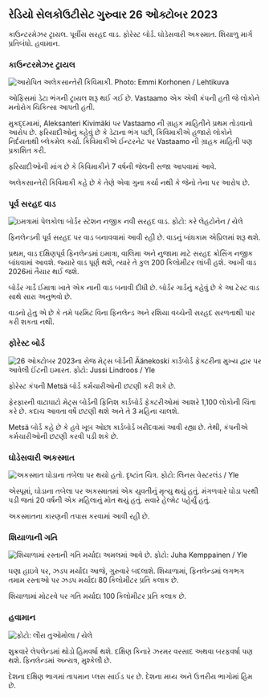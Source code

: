 ## રેડિયો સેલકોઉટીસેટ ગુરુવાર 26 ઓક્ટોબર 2023

કાઉન્ટરમેઝર ટ્રાયલ. પૂર્વીય સરહદ વાડ. ફોરેસ્ટ બોર્ડ. ઘોડેસવારી અકસ્માત. શિયાળુ માર્ગ પ્રતિબંધો. હવામાન.

### કાઉન્ટરમેઝર ટ્રાયલ

![આરોપિત અલેકસાન્તેરી કિવિમાકી. Photo: Emmi Korhonen / Lehtikuva](https://images.cdn.yle.fi/image/upload/c_crop,h_2875,w_5112,x_0,y_568/ar_1.7777777777777777,c_fill,g_faces,h_675,w_1200/dpr_1.0/q_auto:eco/f_auto/fl_lossy/v1698305049/39-1191484653a13e7df175)

ઓફિસમાં ડેટા ભંગની ટ્રાયલ શરૂ થઈ ગઈ છે. Vastaamo એક એવી કંપની હતી જે લોકોને મનોરોગ ચિકિત્સા આપતી હતી.

મુકદ્દમામાં, Aleksanteri Kivimäki પર Vastaamo ની ગ્રાહક માહિતીને પ્રથમ તોડવાનો આરોપ છે. ફરિયાદીઓનું કહેવું છે કે ડેટાના ભંગ પછી, કિવિમાકીએ હજારો લોકોને નિર્દયતાથી બ્લેકમેલ કર્યા. કિવિમાકીએ ઈન્ટરનેટ પર Vastaamo ની ગ્રાહક માહિતી પણ પ્રકાશિત કરી.

ફરિયાદીઓની માંગ છે કે કિવિમાકીને 7 વર્ષની જેલની સજા આપવામાં આવે.

અલેકસાન્તેરી કિવિમાકી કહે છે કે તેણે એવા ગુના કર્યા નથી કે જેનો તેના પર આરોપ છે.

### પૂર્વ સરહદ વાડ

![ઇમત્રામાં પેલકોલા બોર્ડર સ્ટેશન નજીક નવી સરહદ વાડ. ફોટો: કરે લેહટોનેન / યેલે](https://images.cdn.yle.fi/image/upload/c_crop,h_2243,w_3993,x_0,y_0/ar_1.777777777777777,c_fill,g_faces,h_675,h/1201,c_fillq_auto:eco/f_auto/fl_lossy/v1698323397/39-1191724653a55b2a04b0)

ફિનલેન્ડની પૂર્વ સરહદ પર વાડ બનાવવામાં આવી રહી છે. વાડનું બાંધકામ એપ્રિલમાં શરૂ થશે.

પ્રથમ, વાડ દક્ષિણપૂર્વ ફિનલેન્ડમાં ઇમાત્રા, વાલિમા અને નુજામા માટે સરહદ ક્રોસિંગ નજીક બાંધવામાં આવશે. જ્યારે વાડ પૂર્ણ થશે, ત્યારે તે કુલ 200 કિલોમીટર લાંબી હશે. આખી વાડ 2026માં તૈયાર થઈ જશે.

બોર્ડર ગાર્ડે ઈમાત્રા ખાતે એક નાની વાડ બનાવી દીધી છે. બોર્ડર ગાર્ડનું કહેવું છે કે આ ટેસ્ટ વાડ સાથે સારા અનુભવો છે.

વાડનો હેતુ એ છે કે તમે પરમિટ વિના ફિનલેન્ડ અને રશિયા વચ્ચેની સરહદ સરળતાથી પાર કરી શકતા નથી.

### ફોરેસ્ટ બોર્ડ

![26 ઓક્ટોબર 2023ના રોજ મેટ્સ બોર્ડની Äänekoski કાર્ડબોર્ડ ફેક્ટરીના મુખ્ય દ્વાર પર આવેલી ઈંટની ઇમારત. ફોટો: Jussi Lindroos / Yle](https://images.cdn.yle.fi/image/upload/c_crop,h_2267,w_4031,x_0,y_0/ar_1.777777777777777,c_fill,g_faces,h_675,h/1201,c_fillq_auto:eco/f_auto/fl_lossy/v1698319726/39-1191672653a4ca1724ad)

ફોરેસ્ટ કંપની Metsä બોર્ડ કર્મચારીઓની છટણી કરી શકે છે.

ફેરફારની વાટાઘાટો મેટ્સ બોર્ડની ફિનિશ કાર્ડબોર્ડ ફેક્ટરીઓમાં આશરે 1,100 લોકોની ચિંતા કરે છે. કદાચ આવતા વર્ષે છટણી થશે અને તે 3 મહિના ચાલશે.

Metsä બોર્ડ કહે છે કે હવે ખૂબ ઓછા કાર્ડબોર્ડ ખરીદવામાં આવી રહ્યા છે. તેથી, કંપનીએ કર્મચારીઓની છટણી કરવી પડી શકે છે.

### ઘોડેસવારી અકસ્માત

![અકસ્માત ઘોડાના તબેલા પર થયો હતો. દૃષ્ટાંત ચિત્ર. ફોટો: લિનસ વેસ્ટરલંડ / Yle](https://images.cdn.yle.fi/image/upload/c_crop,h_3375,w_6000,x_0,y_387/ar_1.7777777777777777,c_fill,g_faces,h_15777777777777777777777777777777777777777777777777777777777777777777777,c_fill,g_faces,h_155/01_00/q_auto:eco/f_auto/fl_lossy/v1692692625/39-116023264e46d0e45030)

એસ્પૂમાં, ઘોડાના તબેલા પર અકસ્માતમાં એક યુવતીનું મૃત્યુ થયું હતું. મંગળવારે ઘોડા પરથી પડી જતાં 20 વર્ષની એક મહિલાનું મોત થયું હતું. સવારે હેલ્મેટ પહેર્યું હતું.

અકસ્માતના કારણની તપાસ કરવામાં આવી રહી છે.

### શિયાળાની ગતિ

![શિયાળામાં રસ્તાની ગતિ મર્યાદા અમલમાં આવે છે. ફોટો: Juha Kemppainen / Yle](https://images.cdn.yle.fi/image/upload/c_crop,h_2250,w_4000,x_0,y_0/ar_1.7777777777777777,c_fill,g_faces,h/1750,h/1750q_auto:eco/f_auto/fl_lossy/v1603287400/39-7327705f903747751c2)

ઘણા હાઇવે પર, ઝડપ મર્યાદા આજે, ગુરુવારે બદલાશે. શિયાળામાં, ફિનલેન્ડમાં લગભગ તમામ રસ્તાઓ પર ઝડપ મર્યાદા 80 કિલોમીટર પ્રતિ કલાક છે.

શિયાળામાં મોટરવે પર ગતિ મર્યાદા 100 કિલોમીટર પ્રતિ કલાક છે.

### હવામાન

![ ફોટો: લૌરા તુઓમોલા / યેલે](https://images.cdn.yle.fi/image/upload/c_crop,h_1080,w_1919,x_0,y_0/ar_1.7777777777777777,c_fill,g_faces,h_675,h_67500/q_auto:eco/f_auto/fl_lossy/v1698292510/39-11913736539e2ff81a55)

શુક્રવારે લેપલેન્ડમાં થોડો હિમવર્ષા થશે. દક્ષિણ કિનારે ઝરમર વરસાદ અથવા બરફવર્ષા પણ થશે. ફિનલેન્ડમાં અન્યત્ર, મુશ્કેલી છે.

દેશના દક્ષિણ ભાગમાં તાપમાન પ્લસ સાઈડ પર છે. દેશના મધ્ય અને ઉત્તરીય ભાગોમાં હિમ છે.